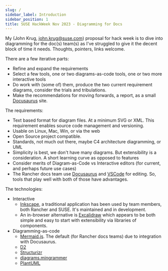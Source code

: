 ```yaml
---
slug: /
sidebar_label: Introduction
sidebar_position: 1
title: SUSE HackWeek Nov 2023 - Diagramming for Docs
---
```


My (John Krug, john.krug@suse.com) proposal for hack week is to dive into
diagramming for the doc(s) team(s) as I've struggled to give it the decent
block of time it needs. Thoughts, pointers, links welcome.

There are a few iterative parts:

- Refine and expand the requirements
- Select a few tools, one or two diagrams-as-code tools, one or two more interactive tools
- Do work with (some of) them, produce the two current requirement diagrams, consider the trials and tribulations.
- Make the recommendations for moving forwards, a report, as a small [Docusaurus](https://main--chipper-kheer-a572a0.netlify.app/) site.

The requirements:

- Text based format for diagram files.
At a minimum SVG or XML.
This requirement enables source code management and versioning.
- Usable on Linux, Mac, Win, or via the web
- Open Source project compatible.
- Standards, not much out there, maybe C4 architecture diagramming, or UML
- Simplicity is best, we don't have many diagrams. But extensibility is a consideration.
A short learning curve as opposed to features
- Consider merits of Diagram-as-Code vs Interactive editors (for current, and perhaps future use cases)
- The Rancher docs team use [Docusaurus](https://docusaurus.io)
and [VSCode](https://code.visualstudio.com) for editing.
So, tools that play well with both of those have advantages.

The technologies:

- Interactive
  - [Inkscape](https://inkscape.org), a traditional application has been used by team members, both Rancher and SUSE.
  It's maintained and in development.
  - An in-browser alternative is [Excalidraw](https://excalidraw.com) which appears to be both simple and easy to start with extensibility via libraries of components.
- Diagramming-as-code
  - [Mermaid.js](https://mermaid.js.org).
  The default (for Rancher docs teams) due to integration with Docusaurus.
  - [D2](https://d2lang.com)
  - [Structurizr](https://structurizr.com)
  - [diagrams.mingrammer](https://diagrams.mingrammer.com/)
  - [PlantUML](https://plantuml.com)